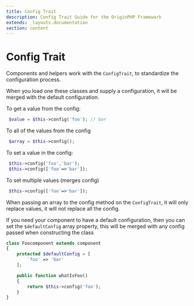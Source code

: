 ```yaml
---
title: Config Trait
description: Config Trait Guide for the OriginPHP Framework
extends: _layouts.documentation
section: content
---
```

# Config Trait

Components and helpers work with the `ConfigTrait`, to standardize the configuration process.

When you load one these classes and supply a configuration, it will be merged with the default configuration.

To get a value from the config:

```php
 $value = $this->config('foo'); // bar
```

To all of the values from the config

```php
 $array = $this->config();
```

To set a value in the config:

```php
 $this->config('foo','bar');
 $this->config(['foo'=>'bar']);
```

To set multiple values (merges config)

```php
 $this->config(['foo'=>'bar']);
```

When passing an array to the config method on the `ConfigTrait`, it will only replace values, it will not replace all the config.

If you need your component to have a default configuration, then you can set the `$defaultConfig` array property, this will be merged with any config passed when constructing the class

```php
class Foocomponent extends component
{
    protected $defaultConfig = [
        'foo' => 'bar'
    ];

    public function whatIsFoo()
    {
        return $this->config('foo');
    }
}
```